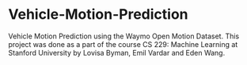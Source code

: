 # Vehicle-Motion-Prediction
Vehicle Motion Prediction using the Waymo Open Motion Dataset. This project was done as a part of the course CS 229: Machine Learning at Stanford University by Lovisa Byman, Emil Vardar and Eden Wang.
